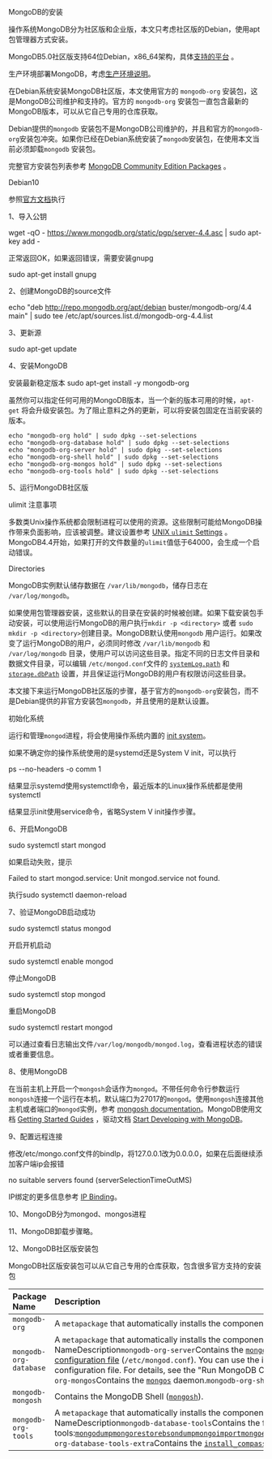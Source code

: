 MongoDB的安装



操作系统MongoDB分为社区版和企业版，本文只考虑社区版的Debian，使用apt包管理器方式安装。

MongoDB5.0社区版支持64位Debian，x86_64架构，具体[支持的平台](https://docs.mongodb.com/manual/administration/production-notes/#std-label-prod-notes-supported-platforms) 。

生产环境部署MongoDB，考虑[生产环境说明](https://docs.mongodb.com/manual/administration/production-notes/)。

在Debian系统安装MongoDB社区版，本文使用官方的 `mongodb-org` 安装包，这是MongoDB公司维护和支持的。官方的 `mongodb-org` 安装包一直包含最新的MongoDB版本，可以从它自己专用的仓库获取。

Debian提供的`mongodb` 安装包不是MongoDB公司维护的，并且和官方的`mongodb-org`安装包冲突。如果你已经在Debian系统安装了`mongodb`安装包，在使用本文当前必须卸载`mongodb` 安装包。

完整官方安装包列表参考 [MongoDB Community Edition Packages](https://docs.mongodb.com/manual/tutorial/install-mongodb-on-debian/#std-label-debian-package-content) 。

 Debian10

参照[官方文档](https://docs.mongodb.com/manual/tutorial/install-mongodb-on-debian/)执行

1、导入公钥

wget -qO - https://www.mongodb.org/static/pgp/server-4.4.asc | sudo apt-key add -

正常返回OK，如果返回错误，需要安装gnupg

sudo apt-get install gnupg

2、创建MongoDB的source文件

echo "deb http://repo.mongodb.org/apt/debian buster/mongodb-org/4.4 main" | sudo tee /etc/apt/sources.list.d/mongodb-org-4.4.list

3、更新源

sudo apt-get update

4、安装MongoDB

安装最新稳定版本 sudo apt-get install -y mongodb-org

虽然你可以指定任何可用的MongoDB版本，当一个新的版本可用的时候，`apt-get` 将会升级安装包。为了阻止意料之外的更新，可以将安装包固定在当前安装的版本。
```
echo "mongodb-org hold" | sudo dpkg --set-selections
echo "mongodb-org-database hold" | sudo dpkg --set-selections
echo "mongodb-org-server hold" | sudo dpkg --set-selections
echo "mongodb-org-shell hold" | sudo dpkg --set-selections
echo "mongodb-org-mongos hold" | sudo dpkg --set-selections
echo "mongodb-org-tools hold" | sudo dpkg --set-selections
```
5、运行MongoDB社区版

ulimit 注意事项

​    多数类Unix操作系统都会限制进程可以使用的资源。这些限制可能给MongoDB操作带来负面影响，应该被调整。建议设置参考 [UNIX `ulimit` Settings](https://docs.mongodb.com/manual/reference/ulimit/) 。MongoDB4.4开始，如果打开的文件数量的`ulimit`值低于64000，会生成一个启动错误。

Directories

MongoDB实例默认储存数据在 `/var/lib/mongodb`，储存日志在 `/var/log/mongodb`。

如果使用包管理器安装，这些默认的目录在安装的时候被创建。如果下载安装包手动安装，可以使用运行MongoDB的用户执行`mkdir -p <directory>` 或者 `sudo mkdir -p <directory>`创建目录。MongoDB默认使用`mongodb` 用户运行。如果改变了运行MongoDB的用户，必须同时修改 `/var/lib/mongodb` 和 `/var/log/mongodb` 目录，使用户可以访问这些目录。指定不同的日志文件目录和数据文件目录，可以编辑 `/etc/mongod.conf`文件的 [`systemLog.path`](https://docs.mongodb.com/manual/reference/configuration-options/#mongodb-setting-systemLog.path) 和 [`storage.dbPath`](https://docs.mongodb.com/manual/reference/configuration-options/#mongodb-setting-storage.dbPath) 设置，并且保证运行MongoDB的用户有权限访问这些目录。

本文接下来运行MongoDB社区版的步骤，基于官方的`mongodb-org`安装包，而不是Debian提供的非官方安装包`mongodb`，并且使用的是默认设置。

初始化系统

运行和管理`mongod`进程，将会使用操作系统内置的 [init system](https://docs.mongodb.com/manual/reference/glossary/#std-term-init-system)。

如果不确定你的操作系统使用的是systemd还是System V init，可以执行

ps --no-headers -o comm 1

结果显示systemd使用systemctl命令，最近版本的Linux操作系统都是使用systemctl

结果显示init使用service命令，省略System V init操作步骤。

6、开启MongoDB

sudo systemctl start mongod

如果启动失败，提示

Failed to start mongod.service: Unit mongod.service not found.

执行sudo systemctl daemon-reload

7、验证MongoDB启动成功

sudo systemctl status mongod

开启开机启动

sudo systemctl enable mongod

停止MongoDB

sudo systemctl stop mongod

重启MongoDB

sudo systemctl restart mongod

可以通过查看日志输出文件`/var/log/mongodb/mongod.log`，查看进程状态的错误或者重要信息。

8、使用MongoDB

在当前主机上开启一个`mongosh`会话作为`mongod`。不带任何命令行参数运行`mongosh`连接一个运行在本机，默认端口为27017的`mongod`。使用`mongosh`连接其他主机或者端口的`mongod`实例，参考 [mongosh documentation](https://docs.mongodb.com/mongodb-shell/)。MongoDB使用文档 [Getting Started Guides](https://docs.mongodb.com/manual/tutorial/getting-started/#std-label-getting-started) ，驱动文档 [Start Developing with MongoDB](https://api.mongodb.com/)。

9、配置远程连接

修改/etc/mongo.conf文件的bindIp，将127.0.0.1改为0.0.0.0，如果在后面继续添加客户端ip会报错

no suitable servers found (serverSelectionTimeOutMS)

IP绑定的更多信息参考 [IP Binding](https://docs.mongodb.com/manual/core/security-mongodb-configuration/)。

10、MongoDB分为mongod、mongos进程

11、MongoDB卸载步骤略。

12、MongoDB社区版安装包

MongoDB社区版安装包可以从它自己专用的仓库获取，包含很多官方支持的安装包

| Package Name           | Description                                                  |
| :--------------------- | :----------------------------------------------------------- |
| `mongodb-org`          | A `metapackage` that automatically installs the component packages listed below. |
| `mongodb-org-database` | A `metapackage` that automatically installs the component packages listed below.Package NameDescription`mongodb-org-server`Contains the [`mongod`](https://docs.mongodb.com/manual/reference/program/mongod/#mongodb-binary-bin.mongod) daemon, associated init script, and a [configuration file](https://docs.mongodb.com/manual/reference/configuration-options/#std-label-conf-file) (`/etc/mongod.conf`). You can use the initialization script to start [`mongod`](https://docs.mongodb.com/manual/reference/program/mongod/#mongodb-binary-bin.mongod) with the configuration file. For details, see the "Run MongoDB Community Edition" section, above.`mongodb-org-mongos`Contains the [`mongos`](https://docs.mongodb.com/manual/reference/program/mongos/#mongodb-binary-bin.mongos) daemon.`mongodb-org-shell`Contains the legacy [`mongo`](https://docs.mongodb.com/manual/reference/program/mongo/#mongodb-binary-bin.mongo) shell. |
| `mongodb-mongosh`      | Contains the MongoDB Shell ([`mongosh`](https://docs.mongodb.com/mongodb-shell/#mongodb-binary-bin.mongosh)). |
| `mongodb-org-tools`    | A `metapackage` that automatically installs the component packages listed below:Package NameDescription`mongodb-database-tools`Contains the following MongoDB database tools:[`mongodump`](https://docs.mongodb.com/database-tools/mongodump/#mongodb-binary-bin.mongodump)[`mongorestore`](https://docs.mongodb.com/database-tools/mongorestore/#mongodb-binary-bin.mongorestore)[`bsondump`](https://docs.mongodb.com/database-tools/bsondump/#mongodb-binary-bin.bsondump)[`mongoimport`](https://docs.mongodb.com/database-tools/mongoimport/#mongodb-binary-bin.mongoimport)[`mongoexport`](https://docs.mongodb.com/database-tools/mongoexport/#mongodb-binary-bin.mongoexport)[`mongostat`](https://docs.mongodb.com/database-tools/mongostat/#mongodb-binary-bin.mongostat)[`mongotop`](https://docs.mongodb.com/database-tools/mongotop/#mongodb-binary-bin.mongotop)[`mongofiles`](https://docs.mongodb.com/database-tools/mongofiles/#mongodb-binary-bin.mongofiles)`mongodb-org-database-tools-extra`Contains the [`install_compass`](https://docs.mongodb.com/manual/reference/program/install_compass/#std-label-install-compass) script |